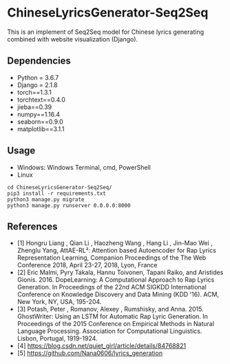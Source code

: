 # ChineseLyricsGenerator-Seq2Seq

This is an implement of Seq2Seq model for Chinese lyrics generating combined with website visualization (Django).

## Dependencies

- Python = 3.6.7
- Django = 2.1.8
- torch==1.3.1
- torchtext==0.4.0
- jieba==0.39
- numpy==1.16.4
- seaborn==0.9.0
- matplotlib==3.1.1

## Usage

- Windows: Windows Terminal, cmd, PowerShell
- Linux

```
cd ChineseLyricsGenerator-Seq2Seq/
pip3 install -r requirements.txt
python3 manage.py migrate
python3 manage.py runserver 0.0.0.0:8000
```

## References

- [1] Hongru Liang , Qian Li , Haozheng Wang , Hang Li , Jin-Mao Wei ,  Zhenglu Yang, AttAE-RL²: Attention based Autoencoder for Rap Lyrics  Representation Learning, Companion Proceedings of the The Web Conference  2018, April 23-27, 2018, Lyon, France
- [2] Eric Malmi, Pyry Takala, Hannu Toivonen, Tapani Raiko, and  Aristides Gionis. 2016. DopeLearning: A Computational Approach to Rap  Lyrics Generation. In Proceedings of the 22nd ACM SIGKDD International  Conference on Knowledge Discovery and Data Mining (KDD '16). ACM, New  York, NY, USA, 195-204.
- [3] Potash, Peter , Romanov, Alexey , Rumshisky, and Anna. 2015.  GhostWriter: Using an LSTM for Automatic Rap Lyric Generation. In  Proceedings of the 2015 Conference on Empirical Methods in Natural  Language Processing. Association for Computational Linguistics. Lisbon,  Portugal, 1919-1924.
- [4] https://blog.csdn.net/quiet_girl/article/details/84768821
- [5] https://github.com/Nana0606/lyrics_generation